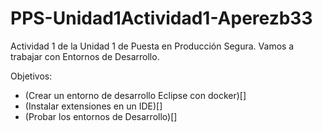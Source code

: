 # PPS-Unidad1Actividad1-Aperezb33


Actividad 1 de la Unidad 1 de Puesta en Producción Segura.
Vamos a trabajar con Entornos de Desarrollo.

Objetivos:
* (Crear un entorno de desarrollo Eclipse con docker)[]
* (Instalar extensiones en un IDE)[]
* (Probar los entornos de Desarrollo)[]

